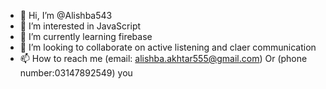 - 👋 Hi, I’m @Alishba543
- 👀 I’m interested in JavaScript
- 🌱 I’m currently learning firebase
- 💞️ I’m looking to collaborate on active listening and claer communication 
- 📫 How to reach me (email: alishba.akhtar555@gmail.com) Or (phone number:03147892549) you 
  

<!---
Alishba543/Alishba543 is a ✨ special ✨ repository because its `README.md` (this file) appears on your GitHub profile.
You can click the Preview link to take a look at your changes.
--->

